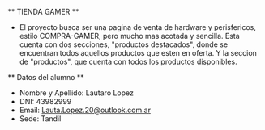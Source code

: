 ** TIENDA GAMER **

- El proyecto busca ser una pagina de venta de hardware y perisfericos, estilo COMPRA-GAMER, pero mucho mas acotada y sencilla.
Esta cuenta con dos secciones, "productos destacados", donde se encuentran todos aquellos productos que esten en oferta.
Y la seccion de "productos", que cuenta con todos los productos disponibles.

** Datos del alumno **

- Nombre y Apellido: Lautaro Lopez
- DNI: 43982999
- Email: Lauta.Lopez.20@outlook.com.ar
- Sede: Tandil 


